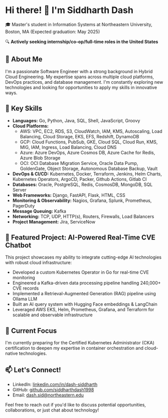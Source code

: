 # Hi there! 👋 I'm Siddharth Dash

🎓 Master's student in Information Systems at Northeastern University, Boston, MA (Expected graduation: May 2025)

🔍 **Actively seeking internship/co-op/full-time roles in the United States**

## 💼 About Me

I'm a passionate Software Engineer with a strong background in Hybrid Cloud Engineering. My expertise spans across multiple cloud platforms, DevOps practices, and database management. I'm constantly exploring new technologies and looking for opportunities to apply my skills in innovative ways.

## 🚀 Key Skills

- **Languages:** Go, Python, Java, SQL, Shell, JavaScript, Groovy
- **Cloud Platforms:** 
  - AWS: VPC, EC2, RDS, S3, CloudWatch, IAM, KMS, Autoscaling, Load Balancing, Cloud Storage, EKS, EFS, Redshift, DynamoDB
  - GCP: Cloud Functions, PubSub, GKE, Cloud SQL, Cloud Run, KMS, MIG, IAM, Ingress, Load Balancing, Cloud DNS
  - Azure: Azure DevOps, Azure Cosmos DB, Azure Cache for Redis, Azure Blob Storage
  - OCI: OCI Database Migration Service, Oracle Data Pump, GoldenGate, Object Storage, Autonomous Database Backup, Vault
- **DevOps & CI/CD:** Kubernetes, Docker, Terraform, Jenkins, Helm Charts, Kubernetes Operators, ArgoCD, Packer, Github Actions, Gitlab CI
- **Databases:** Oracle, PostgreSQL, Redis, CosmosDB, MongoDB, SQL Server
- **Web Frameworks:** Django, FastAPI, Flask, HTML, CSS
- **Monitoring & Observability:** Nagios, Grafana, Splunk, Prometheus, PagerDuty
- **Message Queuing:** Kafka
- **Networking:** TCP, UDP, HTTP(s), Routers, Firewalls, Load Balancers
- **Project Management:** Jira, ServiceNow

## 🌟 Featured Project: AI-Powered Real-Time CVE Chatbot

This project showcases my ability to integrate cutting-edge AI technologies with robust cloud infrastructure:

- Developed a custom Kubernetes Operator in Go for real-time CVE monitoring
- Engineered a Kafka-driven data processing pipeline handling 240,000+ CVE records
- Implemented a Retrieval-Augmented Generation (RAG) pipeline using Ollama LLM
- Built an AI query system with Hugging Face embeddings & LangChain
- Leveraged AWS EKS, Helm, Prometheus, Grafana, and Terraform for scalable and observable infrastructure

## 🌱 Current Focus

I'm currently preparing for the Certified Kubernetes Administrator (CKA) certification to deepen my expertise in container orchestration and cloud-native technologies.

## 📫 Let's Connect!

- LinkedIn: [linkedin.com/in/dash-siddharth](https://linkedin.com/in/dash-siddharth)
- GitHub: [github.com/siddharthdash1998](https://github.com/siddharthdash1998)
- Email: dash.sid@northeastern.edu

Feel free to reach out if you'd like to discuss potential opportunities, collaborations, or just chat about technology!
